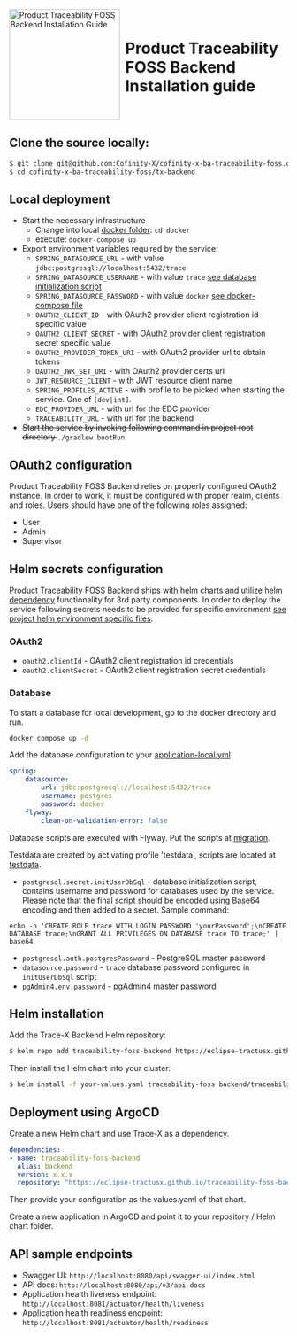 <div style="display: flex; align-items: center;justify-content: center;align-content: center;">
   <img src="../docs/trace-x-logo.svg" alt="Product Traceability FOSS Backend Installation Guide" style="width:200px;"/>
   <h1 style="margin: 10px 0 0 10px">Product Traceability FOSS Backend Installation guide</h1>
</div>

## Clone the source locally:

```sh
$ git clone git@github.com:Cofinity-X/cofinity-x-ba-traceability-foss.git
$ cd cofinity-x-ba-traceability-foss/tx-backend
```

## Local deployment
* Start the necessary infrastructure
  * Change into local [docker folder](docker): ```cd docker```
  * execute: ```docker-compose up```
* Export environment variables required by the service:
  * `SPRING_DATASOURCE_URL` - with value `jdbc:postgresql://localhost:5432/trace`
  * `SPRING_DATASOURCE_USERNAME` - with value `trace` [see database initialization script](docker/db-init/create_db.sql)
  * `SPRING_DATASOURCE_PASSWORD` - with value `docker` [see docker-compose file](docker/docker-compose.yml)
  * `OAUTH2_CLIENT_ID` - with OAuth2 provider client registration id specific value
  * `OAUTH2_CLIENT_SECRET` - with OAuth2 provider client registration secret specific value
  * `OAUTH2_PROVIDER_TOKEN_URI` - with OAuth2 provider url to obtain tokens
  * `OAUTH2_JWK_SET_URI` - with OAuth2 provider certs url
  * `JWT_RESOURCE_CLIENT` - with JWT resource client name
  * `SPRING_PROFILES_ACTIVE` - with profile to be picked when starting the service. One of `[dev|int]`.
  * `EDC_PROVIDER_URL` - with url for the EDC provider
  * `TRACEABILITY_URL` - with url for the backend
* ~~Start the service by invoking following command in project root directory `./gradlew bootRun`~~

## OAuth2 configuration
Product Traceability FOSS Backend relies on properly configured OAuth2 instance. In order to work, it must be configured with proper realm, clients and roles.
Users should have one of the following roles assigned:
* User
* Admin
* Supervisor

## Helm secrets configuration
Product Traceability FOSS Backend ships with helm charts and utilize [helm dependency](https://helm.sh/docs/helm/helm_dependency/) functionality for 3rd party components.
In order to deploy the service following secrets needs to be provided for specific environment [see project helm environment specific files](../charts/traceability-foss/charts/backend):

### OAuth2
* `oauth2.clientId` - OAuth2 client registration id credentials
* `oauth2.clientSecret` - OAuth2 client registration secret credentials

### Database
To start a database for local development, go to the docker directory and run.

```sh
docker compose up -d
```

Add the database configuration to your [application-local.yml](src/main/resources/application-local.yml)

```yaml
spring:
    datasource:
        url: jdbc:postgresql://localhost:5432/trace
        username: postgres
        password: docker
    flyway:
        clean-on-validation-error: false
```
Database scripts are executed with Flyway. Put the scripts at [migration](src/main/resources/db/migration).

Testdata are created by activating profile 'testdata', scripts are located at [testdata](src/main/resources/db/testdata).

* `postgresql.secret.initUserDbSql` - database initialization script, contains username and password for databases used by the service.
Please note that the final script should be encoded using Base64 encoding and then added to a secret. Sample command:
```shell
echo -n 'CREATE ROLE trace WITH LOGIN PASSWORD 'yourPassword';\nCREATE DATABASE trace;\nGRANT ALL PRIVILEGES ON DATABASE trace TO trace;' | base64
```

* `postgresql.auth.postgresPassword` - PostgreSQL master password
* `datasource.password` - `trace` database password configured in `initUserDbSql` script
* `pgAdmin4.env.password` - pgAdmin4 master password


## Helm installation
Add the Trace-X Backend Helm repository:


```sh
$ helm repo add traceability-foss-backend https://eclipse-tractusx.github.io/traceability-foss-backend
```
Then install the Helm chart into your cluster:

```sh
$ helm install -f your-values.yaml traceability-foss backend/traceability-foss-backend
```

## Deployment using ArgoCD

Create a new Helm chart and use Trace-X as a dependency.

```yaml
dependencies:
- name: traceability-foss-backend
  alias: backend
  version: x.x.x
  repository: "https://eclipse-tractusx.github.io/traceability-foss-backend/"
```

Then provide your configuration as the values.yaml of that chart.

Create a new application in ArgoCD and point it to your repository / Helm chart folder.

## API sample endpoints
* Swagger UI: `http://localhost:8080/api/swagger-ui/index.html`
* API docs: `http://localhost:8080/api/v3/api-docs`
* Application health liveness endpoint: `http://localhost:8081/actuator/health/liveness`
* Application health readiness endpoint: `http://localhost:8081/actuator/health/readiness`
